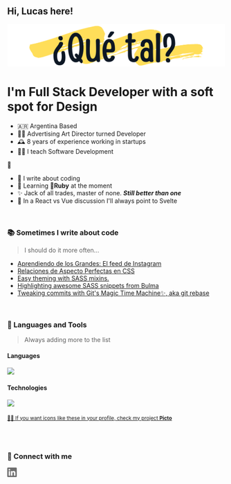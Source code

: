 ## Hi, Lucas here!

<img alt="¿Qué tal?" src="https://raw.githubusercontent.com/NOMADE55/nomade55/master/assets/sup.png" />

<br>

# I'm Full Stack Developer with a soft spot for Design
* 🇦🇷 Argentina Based
* 👨‍🎓 Advertising Art Director turned Developer
* 🕰 8 years of experience working in startups
* 👨‍🏫 I teach Software Development

💜
* 📕 I write about coding
* 💨 Learning 💎**Ruby** at the moment
* ✨ Jack of all trades, master of none. **_Still better than one_**
* 🔨 In a React vs Vue discussion I'll always point to Svelte


<br>

### 📚 Sometimes I write about code
> I should do it more often...
<!-- BLOG-POST-LIST:START -->
- [Aprendiendo de los Grandes: El feed de Instagram](https://dev.to/mates-n-code/aprendiendo-de-los-grandes-el-feed-de-instagram-460l)
- [Relaciones de Aspecto Perfectas en CSS](https://dev.to/nomade55/relaciones-de-aspecto-perfectas-en-css-5c96)
- [Easy theming with SASS mixins.](https://dev.to/nomade55/easy-theming-with-sass-mixins-2ckm)
- [Highlighting awesome SASS snippets from Bulma](https://dev.to/nomade55/highlighting-awesome-sass-snippets-from-bulma-4nnm)
- [Tweaking commits with Git&#39;s Magic Time Machine✨, aka git rebase](https://dev.to/nomade55/tweaking-commits-with-git-s-magic-time-machine-aka-git-rebase-h02)
<!-- BLOG-POST-LIST:END -->

<br>

### 🧰 Languages and Tools
> Always adding more to the list

#### Languages

<img src="https://mypicto.xyz/icons?i=javascript,html,css,typescript,python,php,golang&size=35&cols=12&rounded=12">

#### Technologies
<img src="https://mypicto.xyz/icons?i=react,svelte,bootstrap,symphony,laravel,joomla,mysql,git,docker,illustrator,photoshop,flask&size=35&cols=12&rounded=12">

<small>[☝🏻 If you want icons like these in your profile, check my project **Picto**](https://github.com/NOMADE55/picto)</small>


<br>
<br>

### 💬 Connect with me
[<img align="left" alt="Linkedin" width="22px" src="https://raw.githubusercontent.com/NOMADE55/nomade55/master/assets/linkedin.svg">](https://www.linkedin.com/in/lucas-gabriel-terracino-6aab04192/)


